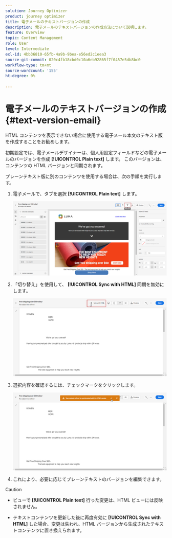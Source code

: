 ```yaml
---
solution: Journey Optimizer
product: journey optimizer
title: 電子メールのテキストバージョンの作成
description: 電子メールのテキストバージョンの作成方法について説明します。
feature: Overview
topic: Content Management
role: User
level: Intermediate
exl-id: 4bb36810-65fb-4a9b-9bea-e56ed2c1eea3
source-git-commit: 020c4fb18cbd0c10a6eb92865f7f0457e5db8bc0
workflow-type: tm+mt
source-wordcount: '155'
ht-degree: 0%

---
```


# 電子メールのテキストバージョンの作成 {#text-version-email}

HTML コンテンツを表示できない場合に使用する電子メール本文のテキスト版を作成することをお勧めします。

初期設定では、電子メールデザイナーは、個人用設定フィールドなどの電子メールのバージョンを作成 **[!UICONTROL Plain text]** します。 このバージョンは、コンテンツの HTML バージョンと同期されます。

プレーンテキスト版に別のコンテンツを使用する場合は、次の手順を実行します。

1. 電子メールで、タブを選択 **[!UICONTROL Plain text]** します。

   ![](assets/text_version_3.png)

1. 「切り替え」を使用して、 **[!UICONTROL Sync with HTML]** 同期を無効にします。

   ![](assets/text_version_1.png)

1. 選択内容を確認するには、チェックマークをクリックします。

   ![](assets/text_version_2.png)

1. これにより、必要に応じてプレーンテキストのバージョンを編集できます。

>[!CAUTION]
>
>* ビューで **[!UICONTROL Plain text]** 行った変更は、HTML ビューには反映されません。
>
>* テキストコンテンツを更新した後に再度有効に **[!UICONTROL Sync with HTML]** した場合、変更は失われ、HTML バージョンから生成されたテキストコンテンツに置き換えられます。

